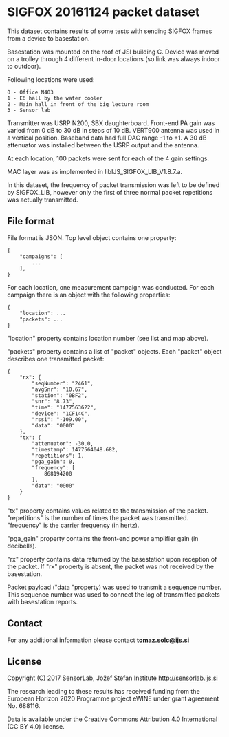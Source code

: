 SIGFOX 20161124 packet dataset
==============================

This dataset contains results of some tests with sending SIGFOX frames from a
device to basestation.

Basestation was mounted on the roof of JSI building C. Device was moved on a
trolley through 4 different in-door locations (so link was always indoor to
outdoor).

Following locations were used:

    0 - Office N403
    1 - E6 hall by the water cooler
    2 - Main hall in front of the big lecture room
    3 - Sensor lab

Transmitter was USRP N200, SBX daughterboard. Front-end PA gain was varied from
0 dB to 30 dB in steps of 10 dB. VERT900 antenna was used in a vertical
position. Baseband data had full DAC range -1 to +1. A 30 dB attenuator was
installed between the USRP output and the antenna.

At each location, 100 packets were sent for each of the 4 gain settings.

MAC layer was as implemented in libIJS_SIGFOX_LIB_V1.8.7.a.

In this dataset, the frequency of packet transmission was left to be defined by
SIGFOX_LIB, however only the first of three normal packet repetitions was
actually transmitted.

File format
-----------

File format is JSON. Top level object contains one property:

    {
        "campaigns": [
            ...
        ],
    }

For each location, one measurement campaign was conducted. For each campaign
there is an object with the following properties:

    {
        "location": ...
        "packets": ...
    }

"location" property contains location number (see list and map above).

"packets" property contains a list of "packet" objects. Each "packet" object
describes one transmitted packet:

    {
        "rx": {
            "seqNumber": "2461",
            "avgSnr": "10.67",
            "station": "0BF2",
            "snr": "8.73",
            "time": "1477563622",
            "device": "1CF14C",
            "rssi": "-109.00",
            "data": "0000"
        },
        "tx": {
            "attenuator": -30.0,
            "timestamp": 1477564048.682,
            "repetitions": 1,
            "pga_gain": 0,
            "frequency": [
                868194200
            ],
            "data": "0000"
        }
    }

"tx" property contains values related to the transmission of the packet.
"repetitions" is the number of times the packet was transmitted. "frequency" is
the carrier frequency (in hertz).

"pga_gain" property contains the front-end power amplifier gain (in decibells).

"rx" property contains data returned by the basestation upon reception of the
packet. If "rx" property is absent, the packet was not received by the
basestation.

Packet payload ("data "property) was used to transmit a sequence
number. This sequence number was used to connect the log of transmitted packets
with basestation reports.

## Contact

For any additional information please contact **tomaz.solc@ijs.si**

## License

Copyright (C) 2017 SensorLab, Jožef Stefan Institute http://sensorlab.ijs.si

The research leading to these results has received funding from the European
Horizon 2020 Programme project eWINE under grant agreement No. 688116.

Data is available under the Creative Commons Attribution 4.0 International
(CC BY 4.0) license.
